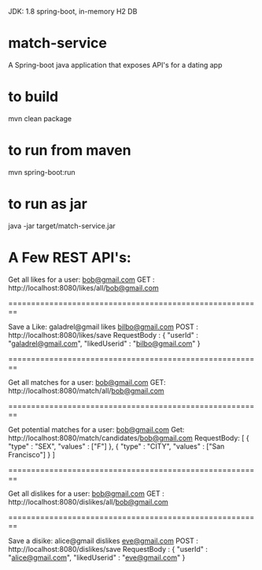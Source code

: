 JDK: 1.8
spring-boot, in-memory H2 DB 

# match-service
A Spring-boot java application that exposes API's for a dating app

# to build
mvn clean package

# to run from maven
mvn spring-boot:run

# to run as jar
java -jar target/match-service.jar

# A Few REST API's:

Get all likes for a user: bob@gmail.com
GET : http://localhost:8080/likes/all/bob@gmail.com

========================================================

Save a Like: galadrel@gmail likes bilbo@gmail.com
POST : http://localhost:8080/likes/save 
RequestBody :
{
	"userId" : "galadrel@gmail.com",
	"likedUserid" : "bilbo@gmail.com"
}

========================================================
	
Get all matches for a user: bob@gmail.com
GET: http://localhost:8080/match/all/bob@gmail.com

========================================================
	
Get potential matches for a user: bob@gmail.com
Get: http://localhost:8080/match/candidates/bob@gmail.com
RequestBody:
[
	{
		"type" : "SEX",
		"values" : ["F"]
	},
	{
		"type" : "CITY",
		"values" : ["San Francisco"]
	}
]

========================================================

Get all dislikes for a user: bob@gmail.com
GET : http://localhost:8080/dislikes/all/bob@gmail.com

========================================================

Save a disike: alice@gmail dislikes eve@gmail.com
POST : http://localhost:8080/dislikes/save 
RequestBody :
{
	"userId" : "alice@gmail.com",
	"likedUserid" : "eve@gmail.com"
}
